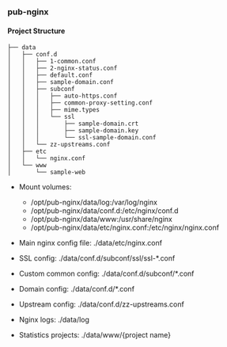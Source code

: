 ### pub-nginx

#### Project Structure
```
├── data
│   ├── conf.d
│   │   ├── 1-common.conf
│   │   ├── 2-nginx-status.conf
│   │   ├── default.conf
│   │   ├── sample-domain.conf
│   │   ├── subconf
│   │   │   ├── auto-https.conf
│   │   │   ├── common-proxy-setting.conf
│   │   │   ├── mime.types
│   │   │   └── ssl
│   │   │       ├── sample-domain.crt
│   │   │       ├── sample-domain.key
│   │   │       └── ssl-sample-domain.conf
│   │   └── zz-upstreams.conf
│   ├── etc
│   │   └── nginx.conf
│   └── www
│       └── sample-web
```

- Mount volumes:
  - /opt/pub-nginx/data/log:/var/log/nginx
  - /opt/pub-nginx/data/conf.d:/etc/nginx/conf.d
  - /opt/pub-nginx/data/www:/usr/share/nginx
  - /opt/pub-nginx/data/etc/nginx.conf:/etc/nginx/nginx.conf

- Main nginx config file: ./data/etc/nginx.conf
- SSL config: ./data/conf.d/subconf/ssl/ssl-*.conf
- Custom common config: ./data/conf.d/subconf/*.conf
- Domain config: ./data/conf.d/*.conf
- Upstream config: ./data/conf.d/zz-upstreams.conf
- Nginx logs: ./data/log
- Statistics projects: ./data/www/{project name}

